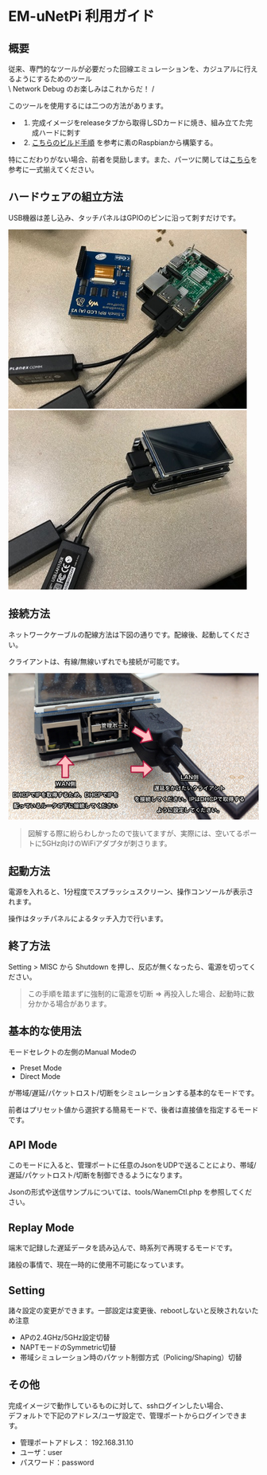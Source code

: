 EM-uNetPi 利用ガイド
==================================================================================================

概要
--------------------------------------------------------------------------------------------------

従来、専門的なツールが必要だった回線エミュレーションを、カジュアルに行えるようにするためのツール<br />
\ Network Debug のお楽しみはこれからだ！ /

このツールを使用するには二つの方法があります。

- 1. 完成イメージをreleaseタブから取得しSDカードに焼き、組み立てた完成ハードに刺す
- 2. [こちらのビルド手順](ManualBuild.md) を参考に素のRaspbianから構築する。

特にこだわりがない場合、前者を奨励します。また、パーツに関しては[こちら](PartsList.md)を参考に一式揃えてください。

ハードウェアの組立方法
--------------------------------------------------------------------------------------------------

USB機器は差し込み、タッチパネルはGPIOのピンに沿って刺すだけです。

![](img/Setup01.jpg)
![](img/Setup02.jpg)

接続方法
--------------------------------------------------------------------------------------------------

ネットワークケーブルの配線方法は下図の通りです。配線後、起動してください。

クライアントは、有線/無線いずれでも接続が可能です。

![](img/PortMap.jpg)

> 図解する際に紛らわしかったので抜いてますが、実際には、空いてるポートに5GHz向けのWiFiアダプタが刺さります。

起動方法
--------------------------------------------------------------------------------------------------

電源を入れると、1分程度でスプラッシュスクリーン、操作コンソールが表示されます。

操作はタッチパネルによるタッチ入力で行います。

終了方法
--------------------------------------------------------------------------------------------------

Setting > MISC から Shutdown を押し、反応が無くなったら、電源を切ってください。

> この手順を踏まずに強制的に電源を切断 => 再投入した場合、起動時に数分かかる場合があります。

基本的な使用法
--------------------------------------------------------------------------------------------------

モードセレクトの左側のManual Modeの

- Preset Mode
- Direct Mode

が帯域/遅延/パケットロスト/切断をシミュレーションする基本的なモードです。

前者はプリセット値から選択する簡易モードで、後者は直接値を指定するモードです。

API Mode
--------------------------------------------------------------------------------------------------

このモードに入ると、管理ポートに任意のJsonをUDPで送ることにより、帯域/遅延/パケットロスト/切断を制御できるようになります。

Jsonの形式や送信サンプルについては、tools/WanemCtl.php を参照してください。

Replay Mode
--------------------------------------------------------------------------------------------------

端末で記録した遅延データを読み込んで、時系列で再現するモードです。

諸般の事情で、現在一時的に使用不可能になっています。

Setting
--------------------------------------------------------------------------------------------------

諸々設定の変更ができます。一部設定は変更後、rebootしないと反映されないため注意

- APの2.4GHz/5GHz設定切替
- NAPTモードのSymmetric切替
- 帯域シミュレーション時のパケット制御方式（Policing/Shaping）切替

その他
--------------------------------------------------------------------------------------------------

完成イメージで動作しているものに対して、sshログインしたい場合、<br />
デフォルトで下記のアドレス/ユーザ設定で、管理ポートからログインできます。

- 管理ポートアドレス： 192.168.31.10
- ユーザ：user
- パスワード：password
